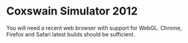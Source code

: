 Coxswain Simulator 2012
=======================

You will need a recent web browser with support for WebGL. Chrome, Firefox and Safari latest builds should be sufficient.